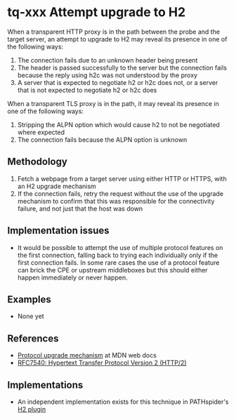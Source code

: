 # tq-xxx Attempt upgrade to H2

When a transparent HTTP proxy is in the path between the probe and the target
server, an attempt to upgrade to H2 may reveal its presence in one of the
following ways:

1. The connection fails due to an unknown header being present
2. The header is passed successfully to the server but the connection fails
   because the reply using h2c was not understood by the proxy
3. A server that is expected to negotiate h2 or h2c does not, or a server that
   is not expected to negotiate h2 or h2c does

When a transparent TLS proxy is in the path, it may reveal its presence in
one of the following ways:

1. Stripping the ALPN option which would cause h2 to not be negotiated where
   expected
2. The connection fails because the ALPN option is unknown

## Methodology

1. Fetch a webpage from a target server using either HTTP or HTTPS, with an H2
   upgrade mechanism
2. If the connection fails, retry the request without the use of the upgrade
   mechanism to confirm that this was responsible for the connectivity failure,
   and not just that the host was down

## Implementation issues

- It would be possible to attempt the use of multiple protocol features on the
  first connection, falling back to trying each individually only if the first
  connection fails. In some rare cases the use of a protocol feature can brick
  the CPE or upstream middleboxes but this should either happen immediately or
  never happen.

## Examples

- None yet

## References

- [Protocol upgrade mechanism](https://developer.mozilla.org/en-US/docs/Web/HTTP/Protocol_upgrade_mechanism) at MDN web docs
- [RFC7540: Hypertext Transfer Protocol Version 2 (HTTP/2)](https://tools.ietf.org/html/rfc7540)

## Implementations

- An independent implementation exists for this technique in PATHspider's [H2
  plugin](https://pathspider.readthedocs.io/en/latest/plugins/h2.html)
